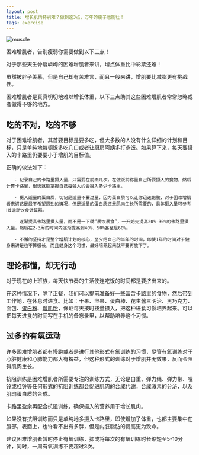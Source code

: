 ```yaml
---
layout: post
title: 增长肌肉特别难？做到这3点，万年的瘦子也能壮！
tags: exercise
---
```


![muscle](https://pic.pimg.tw/stoklo/1605789555-4256521057-g_n.jpg)

困难增肌者，告别瘦弱你需要做到以下三点！

对于那些天生骨瘦嶙峋的困难增肌者来讲，增点体重比中彩票还难！

虽然被胖子羡慕，但是自己却有苦难言，而且一般来讲，增肌要比减脂更有挑战性。

困难增肌者是真真切切地难以增长体重，以下三点助其这些困难增肌者常常忽略或者做得不够的地方。

<!--break-->

## 吃的不对，吃的不够

对于困难增肌者，其首要目标是要多吃，但大多数的人没有什么详细的计划和目标，只是单纯地每顿饭多吃几口或者让厨房阿姨多打点饭。如果算下来，每天要摄入的卡路里仍要要小于增肌的目标值。

正确的做法如下：

       - 记录自己的卡路里摄入量，只需要在前面几次，在做饭前称量自己所要摄入的食物，然后计算卡路里，很快就能掌握自己每餐大约会摄入多少卡路里。

       - 摄入适量的蛋白质，切记是适量不要过量，因为蛋白质可以让你迅速饱腹，对于困难增肌者来讲这是最不希望遇到的情况，但是适量的蛋白质还是肌肉生长所需要的，具体摄入量可参考Hi运动饮食计算器。

       - 逐渐提高卡路里摄入量，而不是一下就“暴饮暴食”，一开始先提高20%-30%的卡路里摄入量，然后在2-3周的时间内逐渐提高到40%、50%甚至是60%。

       - 不懈的坚持才是整个增肌计划的核心，至少给自己的半年的时间，即使1年的时间对于健身来讲是也不算很长，而且健身这个习惯，最好培养起来就不要再放下了。

## 理论都懂，却无行动

对于现在的上班族，每天快节奏的生活使连吃饭的时间都是要挤出来的。

在这种情况下，除了正餐，我们可以提前准备好一些富含卡路里的食物，然后带到工作地，在休息时进食。比如：干果、坚果、蛋白棒、花生酱三明治、黑巧克力、面包、[蛋白粉](https://www.chemistwarehouse.co.nz/buy/62726/musashi-high-protein-vanilla-900g)、[增肌粉](https://www.chemistwarehouse.co.nz/buy/83095/musashi-pre-workout-purple-grape-225g)，保证每天按时按量摄入，把这种进食习惯培养起来。可以把每天进食的时间写在手机的备忘录里，以帮助培养这个习惯。

## 过多的有氧运动

许多困难增肌者都有慢跑或者是进行其他形式有氧训练的习惯，尽管有氧训练对于心脏健康和心肺能力都大有裨益，但这种形式的训练对于增肌并无效果，反而会阻碍肌肉生长。

抗阻训练是困难增肌者所需要专注的训练方式，无论是自重、弹力绳、弹力带、哑铃或杠铃等任何形式的抗阻训练都会促进肌肉的合成代谢，合成激素的分泌，以及肌肉蛋白质的合成。

卡路里盈余再配合抗阻训练，确保摄入的营养用于增长肌肉。

如果没有抗阻训练而只是单纯地多摄入卡路里，即使增加了体重，也都主要集中在腹部，表面上，也许看不出有多胖，但是内脏脂肪的提高更为致命。

建议困难增肌者暂时停止有氧训练，抑或将每次的有氧训练时长缩短至5-10分钟，同时，一周有氧训练不要超过3次。
